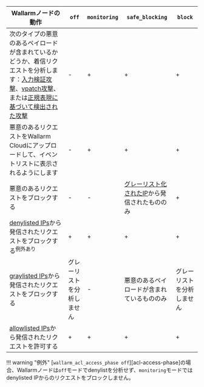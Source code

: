 | Wallarmノードの動作 | `off` | `monitoring` | `safe_blocking` |`block` |
| -------- | - | - | - | -|
| 次のタイプの悪意のあるペイロードが含まれているかどうか、着信リクエストを分析します：[入力検証攻撃](../about-wallarm/protecting-against-attacks.ja.md#input-validation-attacks)、[vpatch攻撃](../user-guides/rules/vpatch-rule.ja.md)、または[正規表現に基づいて検出された攻撃](../user-guides/rules/regex-rule.ja.md) | - | + | + | + |
| 悪意のあるリクエストをWallarm Cloudにアップロードして、イベントリストに表示されるようにします | - | + | + | + |
| 悪意のあるリクエストをブロックする | - | - | [グレーリスト化されたIP](../user-guides/ip-lists/graylist.ja.md)から発信されたもののみ | + |
| [denylisted IPs](../user-guides/ip-lists/denylist.ja.md)から発信されたリクエストをブロックする<sup>例外あり</sup> | + | + | + | + |
| [graylisted IPs](../user-guides/ip-lists/graylist.ja.md)から発信されたリクエストをブロックする | グレーリストを分析しません | - | 悪意のあるペイロードが含まれているもののみ | グレーリストを分析しません |
| [allowlisted IPs](../user-guides/ip-lists/allowlist.ja.md)から発信されたリクエストを許可する | + | + | + | + |

!!! warning "例外"
    [`wallarm_acl_access_phase off`][acl-access-phase]の場合、Wallarmノードは`off`モードでdenylistを分析せず、`monitoring`モードではdenylisted IPからのリクエストをブロックしません。